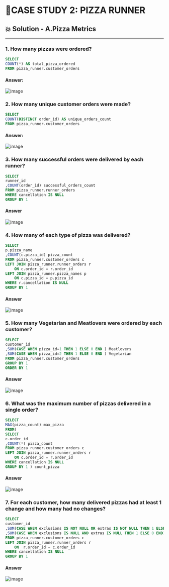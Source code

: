 # 🍕CASE STUDY 2: PIZZA RUNNER 

## 💥 Solution - A.Pizza Metrics
***
### 1. How many pizzas were ordered?
``` sql
SELECT
COUNT(*) AS total_pizza_ordered
FROM pizza_runner.customer_orders
```
#### Answer:
![image](https://user-images.githubusercontent.com/108972584/262908469-23e7d6af-4389-49e8-844b-a47e8b69a269.png)
### 2. How many unique customer orders were made?
```sql
SELECT
COUNT(DISTINCT order_id) AS unique_orders_count
FROM pizza_runner.customer_orders
```
#### Answer:
![image](https://user-images.githubusercontent.com/108972584/262911147-510fedb8-7b2b-4121-9a71-bd351664160c.png)
### 3. How many successful orders were delivered by each runner?
```sql
SELECT
runner_id
,COUNT(order_id) successful_orders_count
FROM pizza_runner.runner_orders
WHERE cancellation IS NULL
GROUP BY 1
```
#### Answer
![image](https://user-images.githubusercontent.com/108972584/263240530-df453bd2-966e-406b-b65f-9128ee512f05.png)
### 4. How many of each type of pizza was delivered?
```sql
SELECT
p.pizza_name
,COUNT(c.pizza_id) pizza_count
FROM pizza_runner.customer_orders c
LEFT JOIN pizza_runner.runner_orders r
	ON c.order_id = r.order_id
LEFT JOIN pizza_runner.pizza_names p
	ON c.pizza_id = p.pizza_id
WHERE r.cancellation IS NULL
GROUP BY 1
```
#### Answer
![image](https://user-images.githubusercontent.com/108972584/263243851-034b0f13-0b48-4a92-8534-7fae91f896b8.png)
### 5. How many Vegetarian and Meatlovers were ordered by each customer?
```sql
SELECT
customer_id
,SUM(CASE WHEN pizza_id=1 THEN 1 ELSE 0 END ) Meatlovers
,SUM(CASE WHEN pizza_id=2 THEN 1 ELSE 0 END ) Vegetarian
FROM pizza_runner.customer_orders
GROUP BY 1
ORDER BY 1
```
#### Answer
![image](https://user-images.githubusercontent.com/108972584/263247634-126ea57b-0538-48df-bd42-5f1dc6cdc953.png)
### 6. What was the maximum number of pizzas delivered in a single order?
```sql
SELECT
MAX(pizza_count) max_pizza
FROM( 
SELECT
c.order_id
,COUNT(*) pizza_count
FROM pizza_runner.customer_orders c
LEFT JOIN pizza_runner.runner_orders r
	ON c.order_id = r.order_id
WHERE cancellation IS NULL
GROUP BY 1 ) count_pizza
```
#### Answer
![image](https://user-images.githubusercontent.com/108972584/263250304-06cf9734-9e05-4eed-9e19-370572ec4d8a.png)
### 7. For each customer, how many delivered pizzas had at least 1 change and how many had no changes?
```sql
SELECT
customer_id
,SUM(CASE WHEN exclusions IS NOT NULL OR extras IS NOT NULL THEN 1 ELSE 0 END) at_least_1_change
,SUM(CASE WHEN exclusions IS NULL AND extras IS NULL THEN 1 ELSE 0 END) no_change
FROM pizza_runner.customer_orders c
LEFT JOIN pizza_runner.runner_orders r
	ON 	r.order_id = c.order_id
WHERE cancellation IS NULL
GROUP BY 1
```
#### Answer
![image](https://user-images.githubusercontent.com/108972584/263253587-0b6cb41c-eb90-49b6-b550-8c56089e7d44.png)
